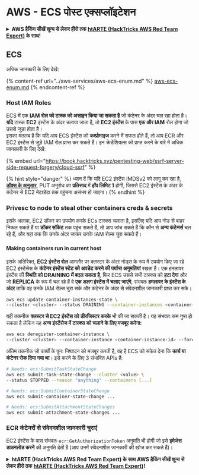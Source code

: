 # AWS - ECS पोस्ट एक्सप्लॉइटेशन

<details>

<summary><strong>AWS हैकिंग सीखें शून्य से लेकर हीरो तक</strong> <a href="https://training.hacktricks.xyz/courses/arte"><strong>htARTE (HackTricks AWS Red Team Expert)</strong></a><strong> के साथ!</strong></summary>

HackTricks का समर्थन करने के अन्य तरीके:

* यदि आप चाहते हैं कि आपकी **कंपनी का विज्ञापन HackTricks में दिखाई दे** या **HackTricks को PDF में डाउनलोड करें**, तो [**सब्सक्रिप्शन प्लान्स**](https://github.com/sponsors/carlospolop) देखें!
* [**आधिकारिक PEASS & HackTricks स्वैग**](https://peass.creator-spring.com) प्राप्त करें
* [**The PEASS Family**](https://opensea.io/collection/the-peass-family) की खोज करें, हमारा एक्सक्लूसिव [**NFTs**](https://opensea.io/collection/the-peass-family) का संग्रह
* 💬 [**Discord group**](https://discord.gg/hRep4RUj7f) में **शामिल हों** या [**telegram group**](https://t.me/peass) में या **Twitter** पर 🐦 [**@carlospolopm**](https://twitter.com/carlospolopm) को **फॉलो करें**.
* **HackTricks** और [**HackTricks Cloud**](https://github.com/carlospolop/hacktricks-cloud) github repos में PRs सबमिट करके अपनी हैकिंग ट्रिक्स शेयर करें.

</details>

## ECS

अधिक जानकारी के लिए देखें:

{% content-ref url="../aws-services/aws-ecs-enum.md" %}
[aws-ecs-enum.md](../aws-services/aws-ecs-enum.md)
{% endcontent-ref %}

### Host IAM Roles

ECS में एक **IAM रोल को टास्क को असाइन किया जा सकता है** जो कंटेनर के अंदर चल रहा होता है। **यदि** टास्क **EC2** इंस्टेंस के अंदर चलाया जाता है, तो **EC2 इंस्टेंस** के पास **एक और IAM** रोल होगा जो उससे जुड़ा होता है।\
इसका मतलब है कि यदि आप ECS इंस्टेंस को **कम्प्रोमाइज** करने में सफल होते हैं, तो आप ECR और EC2 इंस्टेंस से जुड़े IAM रोल प्राप्त कर सकते हैं। इन क्रेडेंशियल्स को प्राप्त करने के बारे में अधिक जानकारी के लिए देखें:

{% embed url="https://book.hacktricks.xyz/pentesting-web/ssrf-server-side-request-forgery/cloud-ssrf" %}

{% hint style="danger" %}
ध्यान दें कि यदि EC2 इंस्टेंस IMDSv2 को लागू कर रहा है, [**डॉक्स के अनुसार**](https://docs.aws.amazon.com/AWSEC2/latest/UserGuide/instance-metadata-v2-how-it-works.html), PUT अनुरोध का **प्रतिसाद** में **हॉप लिमिट 1** होगी, जिससे EC2 इंस्टेंस के अंदर के कंटेनर से EC2 मेटाडेटा तक पहुंचना असंभव हो जाएगा।
{% endhint %}

### Privesc to node to steal other containers creds & secrets

इसके अलावा, EC2 डॉकर का उपयोग करके ECs टास्क्स चलाता है, इसलिए यदि आप नोड से बाहर निकल सकते हैं या **डॉकर सॉकेट** तक पहुंच सकते हैं, तो आप जांच सकते हैं कि कौन से **अन्य कंटेनर्स** चल रहे हैं, और यहां तक कि उनके अंदर जाकर उनके IAM रोल्स चुरा सकते हैं।

#### Making containers run in current host

इसके अतिरिक्त, **EC2 इंस्टेंस रोल** आमतौर पर क्लस्टर के अंदर नोड्स के रूप में उपयोग किए जा रहे EC2 इंस्टेंसेस के **कंटेनर इंस्टेंस स्टेट को अपडेट करने की पर्याप्त अनुमतियां** रखता है। एक हमलावर इंस्टेंस की **स्थिति को DRAINING में बदल सकता है**, फिर ECS उससे सभी टास्क्स को **हटा देगा** और जो **REPLICA** के रूप में चल रहे हैं वे **एक अलग इंस्टेंस में चलाए जाएंगे**, संभवतः **हमलावर के इंस्टेंस के अंदर** ताकि वह उनके IAM रोल्स चुरा सके और कंटेनर के अंदर से संवेदनशील जानकारी प्राप्त कर सके।
```bash
aws ecs update-container-instances-state \
--cluster <cluster> --status DRAINING --container-instances <container-instance-id>
```
यही तकनीक **क्लस्टर से EC2 इंस्टेंस को डीरजिस्टर करके** भी की जा सकती है। यह संभवतः कम गुप्त हो सकता है लेकिन यह **अन्य इंस्टेंसेज में टास्क्स को चलाने के लिए मजबूर करेगा:**
```bash
aws ecs deregister-container-instance \
--cluster <cluster> --container-instance <container-instance-id> --force
```
अंतिम तकनीक जो कार्यों के पुन: निष्पादन को मजबूर करती है, वह है ECS को संकेत देना कि **कार्य या कंटेनर रोक दिया गया था**। इसे करने के लिए 3 संभावित APIs हैं:
```bash
# Needs: ecs:SubmitTaskStateChange
aws ecs submit-task-state-change --cluster <value> \
--status STOPPED --reason "anything" --containers [...]

# Needs: ecs:SubmitContainerStateChange
aws ecs submit-container-state-change ...

# Needs: ecs:SubmitAttachmentStateChanges
aws ecs submit-attachment-state-changes ...
```
### ECR कंटेनरों से संवेदनशील जानकारी चुराएं

EC2 इंस्टेंस के पास संभवतः `ecr:GetAuthorizationToken` अनुमति भी होगी जो इसे **इमेजेस डाउनलोड करने** की अनुमति देती है (आप उनमें संवेदनशील जानकारी की खोज कर सकते हैं)।

<details>

<summary><strong>htARTE (HackTricks AWS Red Team Expert) के साथ AWS हैकिंग सीखें शून्य से लेकर हीरो तक</strong> <a href="https://training.hacktricks.xyz/courses/arte"><strong>htARTE (HackTricks AWS Red Team Expert)</strong></a><strong>!</strong></summary>

HackTricks का समर्थन करने के अन्य तरीके:

* यदि आप चाहते हैं कि आपकी **कंपनी का विज्ञापन HackTricks में दिखाई दे** या **HackTricks को PDF में डाउनलोड करें**, तो [**सब्सक्रिप्शन प्लान्स**](https://github.com/sponsors/carlospolop) देखें!
* [**आधिकारिक PEASS & HackTricks स्वैग**](https://peass.creator-spring.com) प्राप्त करें
* [**The PEASS Family**](https://opensea.io/collection/the-peass-family) की खोज करें, हमारा एक्सक्लूसिव [**NFTs**](https://opensea.io/collection/the-peass-family) का संग्रह
* 💬 [**Discord group**](https://discord.gg/hRep4RUj7f) में **शामिल हों** या [**telegram group**](https://t.me/peass) में या **Twitter** पर मुझे 🐦 [**@carlospolopm**](https://twitter.com/carlospolopm) **का अनुसरण करें**।
* **HackTricks** के [**github repos**](https://github.com/carlospolop/hacktricks) और [**HackTricks Cloud**](https://github.com/carlospolop/hacktricks-cloud) में PRs सबमिट करके अपनी हैकिंग ट्रिक्स साझा करें।

</details>
